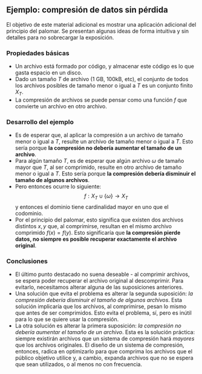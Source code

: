 ﻿## Ejemplo: compresión de datos sin pérdida

El objetivo de este material adicional es mostrar una aplicación adicional del principio del palomar. Se presentan algunas ideas de forma intuitiva y sin detalles para no sobrecargar la exposición.

### Propiedades básicas

- Un archivo está formado por código, y almacenar este código es lo que gasta espacio en un disco.
- Dado un tamaño $T$ de archivo (1 GB, 100kB, etc), el conjunto de todos los archivos posibles de tamaño menor o igual a $T$ es un conjunto finito $X_T$.
- La compresión de archivos se puede pensar como una función $f$ que convierte un archivo en otro archivo.

### Desarrollo del ejemplo

- Es de esperar que, al aplicar la compresión a un archivo de tamaño menor o igual a $T$, resulte un archivo de tamaño menor o igual a $T$. Esto sería porque **la compresión no debería aumentar el tamaño de un archivo**.
- Para algún tamaño $T$, es de esperar que algún archivo $\omega$ de tamaño mayor que $T$, al ser comprimido, resulte en otro archivo de tamaño menor o igual a $T$. Esto sería porque **la compresión debería disminuir el tamaño de algunos archivos**.
- Pero entonces ocurre lo siguiente: $$f:X_T\cup\{\omega\}\to X_T$$ y entonces el dominio tiene cardinalidad mayor en uno que el codominio.
- Por el principio del palomar, esto significa que existen dos archivos distintos $x,y$ que, al comprimirse, resultan en el mismo archivo comprimido $f(x)=f(y)$. Esto significaría que **la compresión pierde datos, no siempre es posible recuperar exactamente el archivo original**.

### Conclusiones

- El último punto destacado no suena deseable - al comprimir archivos, se espera poder recuperar el archivo original al descomprimir. Para evitarlo, necesitamos alterar alguna de las suposiciones anteriores.
- Una solución que evita el problema es alterar la segunda suposición: *la compresión debería disminuir el tamaño de algunos archivos*. Esta solución implicaría que los archivos, al comprimirse, pesan lo mismo que antes de ser comprimidos. Esto evita el problema, sí, pero es inútil para lo que se quiere usar la compresión.
- La otra solución es alterar la primera suposición: *la compresión no debería aumentar el tamaño de un archivo*. Esta es la solución práctica: siempre existirán archivos que un sistema de compresión hará *mayores* que los archivos originales. El diseño de un sistema de compresión, entonces, radica en optimizarlo para que comprima los archivos que el público objetivo utilice y, a cambio, expanda archivos que no se espera que sean utilizados, o al menos no con frecuencia.
